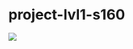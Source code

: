 # project-lvl1-s160
<a href="https://codeclimate.com/github/goncharov-roman/project-lvl1-s160/maintainability"><img src="https://api.codeclimate.com/v1/badges/8320ec89c614fd66ac99/maintainability" /></a>

